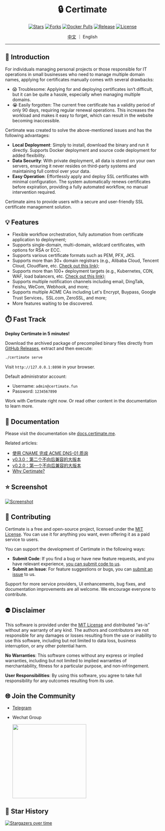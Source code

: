 <h1 align="center">🔒 Certimate</h1>

<div align="center">

[![Stars](https://img.shields.io/github/stars/certimate-go/certimate?style=flat)](https://github.com/certimate-go/certimate)
[![Forks](https://img.shields.io/github/forks/certimate-go/certimate?style=flat)](https://github.com/certimate-go/certimate)
[![Docker Pulls](https://img.shields.io/docker/pulls/certimate/certimate?style=flat)](https://hub.docker.com/r/certimate/certimate)
[![Release](https://img.shields.io/github/v/release/certimate-go/certimate?style=flat&sort=semver)](https://github.com/certimate-go/certimate/releases)
[![License](https://img.shields.io/github/license/certimate-go/certimate?style=flat)](https://mit-license.org/)

</div>

<div align="center">

[中文](README.md) ｜ English

</div>

---

## 🚩 Introduction

For individuals managing personal projects or those responsible for IT operations in small businesses who need to manage multiple domain names, applying for certificates manually comes with several drawbacks:

- 😱 Troublesome: Applying for and deploying certificates isn’t difficult, but it can be quite a hassle, especially when managing multiple domains.
- 😭 Easily forgotten: The current free certificate has a validity period of only 90 days, requiring regular renewal operations. This increases the workload and makes it easy to forget, which can result in the website becoming inaccessible.

Certimate was created to solve the above-mentioned issues and has the following advantages:

- **Local Deployment**: Simply to install, download the binary and run it directly. Supports Docker deployment and source code deployment for added flexibility.
- **Data Security**​: With private deployment, all data is stored on your own servers, ensuring it never resides on third-party systems and maintaining full control over your data.
- **Easy Operation**: Effortlessly apply and deploy SSL certificates with minimal configuration. The system automatically renews certificates before expiration, providing a fully automated workflow, no manual intervention required.

Certimate aims to provide users with a secure and user-friendly SSL certificate management solution.

## 💡 Features

- Flexible workflow orchestration, fully automation from certificate application to deployment;
- Supports single-domain, multi-domain, wildcard certificates, with options for RSA or ECC.
- Supports various certificate formats such as PEM, PFX, JKS.
- Supports more than 30+ domain registrars (e.g., Alibaba Cloud, Tencent Cloud, Cloudflare, etc. [Check out this link](https://docs.certimate.me/en/docs/reference/providers#supported-dns-providers));
- Supports more than 100+ deployment targets (e.g., Kubernetes, CDN, WAF, load balancers, etc. [Check out this link](https://docs.certimate.me/en/docs/reference/providers#supported-hosting-providers));
- Supports multiple notification channels including email, DingTalk, Feishu, WeCom, Webhook, and more;
- Supports multiple ACME CAs including Let's Encrypt, Buypass, Google Trust Services，SSL.com, ZeroSSL, and more;
- More features waiting to be discovered.

## ⏱️ Fast Track

**Deploy Certimate in 5 minutes!**

Download the archived package of precompiled binary files directly from [GitHub Releases](https://github.com/certimate-go/certimate/te/releases), extract and then execute:

```bash
./certimate serve
```

Visit `http://127.0.0.1:8090` in your browser.

Default administrator account:

- Username: `admin@certimate.fun`
- Password: `1234567890`

Work with Certimate right now. Or read other content in the documentation to learn more.

## 📄 Documentation

Please visit the documentation site [docs.certimate.me](https://docs.certimate.me/en/).

Related articles:

- [使用 CNAME 完成 ACME DNS-01 质询](https://docs.certimate.me/blog/cname)
- [v0.3.0：第二个不向后兼容的大版本](https://docs.certimate.me/blog/v0.3.0)
- [v0.2.0：第一个不向后兼容的大版本](https://docs.certimate.me/blog/v0.2.0)
- [Why Certimate?](https://docs.certimate.me/blog/why-certimate)

## ⭐ Screenshot

[![Screenshot](https://i.imgur.com/4DAUKEE.gif)](https://www.youtube.com/watch?v=am_yzdfyNOE)

## 🤝 Contributing

Certimate is a free and open-source project, licensed under the [MIT License](./LICENSE.md). You can use it for anything you want, even offering it as a paid service to users.

You can support the development of Certimate in the following ways:

- **Submit Code**: If you find a bug or have new feature requests, and you have relevant experience, [you can submit code to us](CONTRIBUTING_EN.md).
- **Submit an Issue**: For feature suggestions or bugs, you can [submit an issue](https://github.com/certimate-go/certimate/te/issues) to us.

Support for more service providers, UI enhancements, bug fixes, and documentation improvements are all welcome. We encourage everyone to contribute.

## ⛔ Disclaimer

This software is provided under the [MIT License](https://opensource.org/licenses/MIT) and distributed “as-is” without any warranty of any kind. The authors and contributors are not responsible for any damages or losses resulting from the use or inability to use this software, including but not limited to data loss, business interruption, or any other potential harm.

**No Warranties**: This software comes without any express or implied warranties, including but not limited to implied warranties of merchantability, fitness for a particular purpose, and non-infringement.

**User Responsibilities**: By using this software, you agree to take full responsibility for any outcomes resulting from its use.

## 🌐 Join the Community

- [Telegram](https://t.me/+ZXphsppxUg41YmVl)
- Wechat Group

  <img src="https://i.imgur.com/zSHEoIm.png" width="240"/>

## 🚀 Star History

[![Stargazers over time](https://starchart.cc/certimate-go/certimate.svg?variant=adaptive)](https://starchart.cc/certimate-go/certimate)
